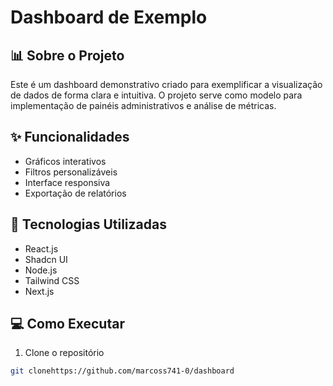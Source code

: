 # Dashboard de Exemplo

## 📊 Sobre o Projeto

Este é um dashboard demonstrativo criado para exemplificar a visualização de dados de forma clara e intuitiva. O projeto serve como modelo para implementação de painéis administrativos e análise de métricas.

## ✨ Funcionalidades

- Gráficos interativos
- Filtros personalizáveis
- Interface responsiva
- Exportação de relatórios

## 🚀 Tecnologias Utilizadas

- React.js
- Shadcn UI
- Node.js
- Tailwind CSS
- Next.js

## 💻 Como Executar

1. Clone o repositório

```bash
git clonehttps://github.com/marcoss741-0/dashboard
```
